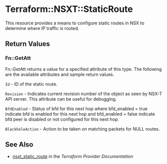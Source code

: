 # Terraform::NSXT::StaticRoute

This resource provides a means to configure static routes in NSX to determine where IP traffic is routed.

## Return Values

### Fn::GetAtt

Fn::GetAtt returns a value for a specified attribute of this type. The following are the available attributes and sample return values.

`Id` - ID of the static route.

`Revision` - Indicates current revision number of the object as seen by NSX-T API server. This attribute can be useful for debugging.

`BfdEnabled` - Status of bfd for this next hop where bfd_enabled = true indicate bfd is enabled for this next hop and bfd_enabled = false indicate bfd peer is disabled or not configured for this next hop.

`BlackholeAction` - Action to be taken on matching packets for NULL routes.

## See Also

* [nsxt_static_route](https://www.terraform.io/docs/providers/nsxt/r/static_route.html) in the _Terraform Provider Documentation_
